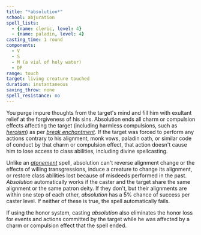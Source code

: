 ```yaml
---
title: "*absolution*"
school: abjuration
spell_lists:
  - {name: cleric, level: 4}
  - {name: paladin, level: 4}
casting_time: 1 round
components:
  - V
  - S
  - M (a vial of holy water)
  - DF
range: touch
target: living creature touched
duration: instantaneous
saving_throw: none
spell_resistance: no
---
```


You purge impure thoughts from the target's mind and fill him with exultant relief at the forgiveness of his sins. Absolution ends all charm or compulsion effects affecting the target (including harmless compulsions, such as [*heroism*](/spells/heroism/)) as per [*break enchantment*](/spells/break-enchantment/). If the target was forced to perform any actions contrary to his alignment, monk vows, paladin oath, or similar code of conduct by that charm or compulsion effect, that action doesn't cause him to lose access to class abilities, including divine spellcasting.

Unlike an [*atonement*](/spells/atonement/) spell, absolution can't reverse alignment change or the effects of willing transgressions, induce a creature to change its alignment, or restore class abilities lost because of misdeeds performed in the past. *Absolution* automatically works if the caster and the target share the same alignment or the same patron deity. If they don't, but their alignments are within one step of each other, *absolution* has a 5% chance of success per caster level. If neither of these is true, the spell automatically fails.

If using the honor system, casting *absolution* also eliminates the honor loss for events and actions committed by the target while he was affected by a charm or compulsion effect that the spell ended.


